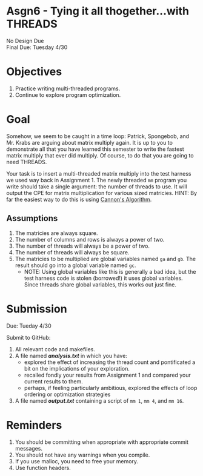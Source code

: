 # Asgn6 - Tying it all thogether...with THREADS
No Design Due  
Final Due: Tuesday 4/30

# Objectives 
1. Practice writing multi-threaded programs.
2. Continue to explore program optimization.

# Goal
Somehow, we seem to be caught in a time loop: Patrick, Spongebob, and Mr. Krabs are arguing about matrix multiply again. It is up to you to demonstrate all that you have learned this semester to write the fastest matrix multiply that ever did multiply. Of course, to do that you are going to need THREADS.

Your task is to insert a multi-threaded matrix multiply into the test harness we used way back in Assignment 1. The newly threaded ```mm``` program you write should take a single argument: the number of threads to use. It will output the CPE for matrix multiplication for various sized matricies. HINT: By far the easiest way to do this is using [Cannon's Algorithm](https://en.wikipedia.org/wiki/Cannon%27s_algorithm "Decription of Cannon's algorithm").

## Assumptions
1. The matricies are always square.
2. The number of columns and rows is always a power of two.
3. The number of threads will always be a power of two.
4. The number of threads will always be square.
5. The matricies to be multiplied are global variables named ```ga``` and ```gb```. The result should go into a global variable named ```gc```.  
    * NOTE: Using global variables like this is generally a bad idea, but the test harness code is stolen (borrowed!) it uses global variables. Since threads share global variables, this works out just fine. 
    
# Submission
Due: Tueday 4/30

Submit to GitHub:
1. All relevant code and makefiles.
2. A file named ***analysis.txt*** in which you have:  
    * explored the effect of increasing the thread count and pontificated a bit on the implications of your exploration.  
    * recalled fondly your results from Assignment 1 and compared your current results to them.  
    * perhaps, if feeling particularly ambitious, explored the effects of loop ordering or optimization strategies
3. A file named ***output.txt*** containing a script of ```mm 1```, ```mm 4```, and ```mm 16```.

# Reminders
1. You should be committing when appropriate with appropriate commit messages.
2. You should not have any warnings when you compile.
3. If you use malloc, you need to free your memory.
4. Use function headers.

